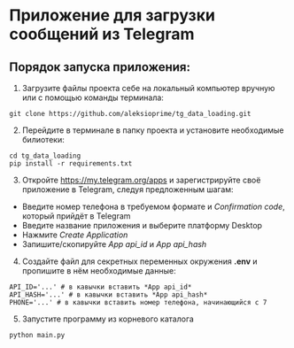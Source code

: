 # Приложение для загрузки сообщений из Telegram

## Порядок запуска приложения:

1. Загрузите файлы проекта себе на локальный компьютер вручную или с помощью команды терминала:
```
git clone https://github.com/aleksioprime/tg_data_loading.git
```
2. Перейдите в терминале в папку проекта и установите необходимые билиотеки:
```
cd tg_data_loading
pip install -r requirements.txt
```
3. Откройте https://my.telegram.org/apps и зарегистрируйте своё приложение в Telegram, следуя предложенным шагам:

- Введите номер телефона в требуемом формате и *Confirmation code*, который прийдёт в Telegram
- Введите название приложения и выберите платформу Desktop
- Нажмите *Create Application*
- Запишите/скопируйте *App api_id* и *App api_hash*

4. Создайте файл для секретных переменных окружения **.env** и пропишите в нём необходимые данные:
```
API_ID='...' # в кавычки вставить *App api_id*
API_HASH='...' # в кавычки вставить *App api_hash*
PHONE='...' # в кавычки вставить номер телефона, начинающийся с 7
```
5. Запустите программу из корневого каталога
```
python main.py
```